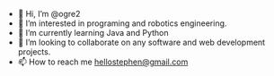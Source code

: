 - 👋 Hi, I’m @ogre2
- 👀 I’m interested in programing and robotics engineering.
- 🌱 I’m currently learning Java and Python
- 💞️ I’m looking to collaborate on any software and web development projects.
- 📫 How to reach me hellostephen@gmail.com

<!---
ogre2/ogre2 is a ✨ special ✨ repository because its `README.md` (this file) appears on your GitHub profile.
You can click the Preview link to take a look at your changes.
--->
